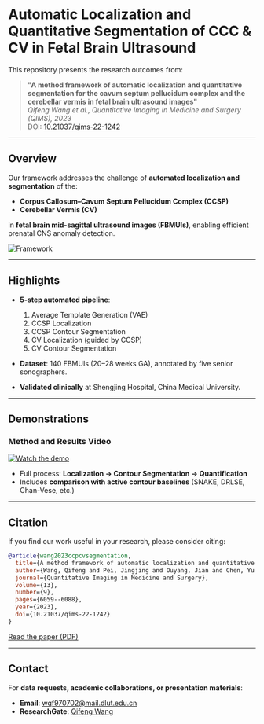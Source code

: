 # Automatic Localization and Quantitative Segmentation of CCC & CV in Fetal Brain Ultrasound

This repository presents the research outcomes from:

> **"A method framework of automatic localization and quantitative segmentation for the cavum septum pellucidum complex and the cerebellar vermis in fetal brain ultrasound images"**  
> *Qifeng Wang et al., Quantitative Imaging in Medicine and Surgery (QIMS), 2023*  
> DOI: [10.21037/qims-22-1242](https://dx.doi.org/10.21037/qims-22-1242)

---

## Overview

Our framework addresses the challenge of **automated localization and segmentation** of the:
- **Corpus Callosum–Cavum Septum Pellucidum Complex (CCSP)**  
- **Cerebellar Vermis (CV)**  

in **fetal brain mid-sagittal ultrasound images (FBMUIs)**, enabling efficient prenatal CNS anomaly detection.

![Framework](media/method_overview.png)

---

## Highlights
- **5-step automated pipeline**:  
  1. Average Template Generation (VAE)  
  2. CCSP Localization  
  3. CCSP Contour Segmentation  
  4. CV Localization (guided by CCSP)  
  5. CV Contour Segmentation  

- **Dataset**: 140 FBMUIs (20–28 weeks GA), annotated by five senior sonographers.  
- **Validated clinically** at Shengjing Hospital, China Medical University.

---

## Demonstrations

### Method and Results Video
[![Watch the demo](media/results_demo.gif)](media/demo_video.mp4)

- Full process: **Localization → Contour Segmentation → Quantification**  
- Includes **comparison with active contour baselines** (SNAKE, DRLSE, Chan-Vese, etc.)

---

## Citation

If you find our work useful in your research, please consider citing:

```bibtex
@article{wang2023ccpcvsegmentation,
  title={A method framework of automatic localization and quantitative segmentation for the cavum septum pellucidum complex and the cerebellar vermis in fetal brain ultrasound images},
  author={Wang, Qifeng and Pei, Jingjing and Ouyang, Jian and Chen, Yu and Pu, Jingyu and Humayun, Awais and Zhao, Dongdong and Liu, Bin},
  journal={Quantitative Imaging in Medicine and Surgery},
  volume={13},
  number={9},
  pages={6059--6088},
  year={2023},
  doi={10.21037/qims-22-1242}
}
```

[Read the paper (PDF)](docs/Wang2023_QIMS.pdf)

---

## Contact
For **data requests, academic collaborations, or presentation materials**:  
- **Email**: [wqf970702@mail.dlut.edu.cn](mailto:wqf970702@mail.dlut.edu.cn)  
- **ResearchGate**: [Qifeng Wang](https://www.researchgate.net/profile/Qifeng-Wang-9?ev=hdr_xprf)
